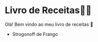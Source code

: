 # Livro de Receitas:man_cook:

Olá! Bem vindo ao meu livro de receitas :wave:



- Strogonoff de Frango

